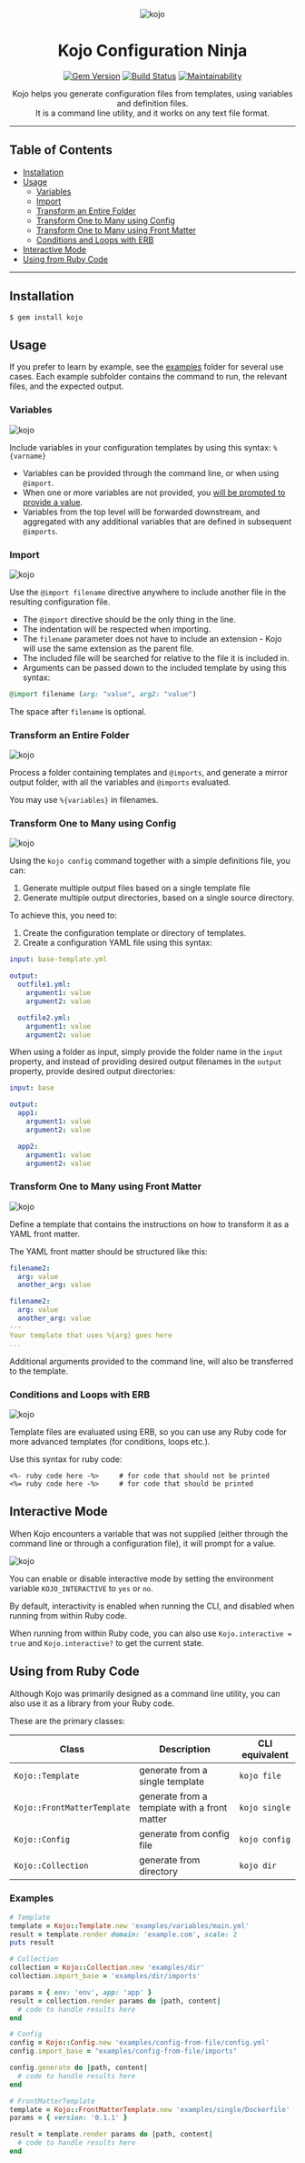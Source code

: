 <div align='center'>

![kojo](images/kojo.png)

Kojo Configuration Ninja
==================================================

[![Gem Version](https://badge.fury.io/rb/kojo.svg)](https://badge.fury.io/rb/kojo)
[![Build Status](https://travis-ci.com/DannyBen/kojo.svg?branch=master)](https://travis-ci.com/DannyBen/kojo)
[![Maintainability](https://api.codeclimate.com/v1/badges/f24566ad04b5054a2251/maintainability)](https://codeclimate.com/github/DannyBen/kojo/maintainability)


Kojo helps you generate configuration files from templates, using variables 
and definition files.  
It is a command line utility, and it works on any text file format.

</div>

---

Table of Contents
--------------------------------------------------

- [Installation](#installation)
- [Usage](#usage)
  - [Variables](#variables)
  - [Import](#import)
  - [Transform an Entire Folder](#transform-an-entire-folder)
  - [Transform One to Many using Config](#transform-one-to-many-using-config)
  - [Transform One to Many using Front Matter](#transform-one-to-many-using-front-matter)
  - [Conditions and Loops with ERB](#conditions-and-loops-with-erb)
- [Interactive Mode](#interactive-mode)
- [Using from Ruby Code](#using-from-ruby-code)

---

Installation
--------------------------------------------------

    $ gem install kojo



Usage
--------------------------------------------------

If you prefer to learn by example, see the [examples](examples#examples) folder for 
several use cases. Each example subfolder contains the command to run, the 
relevant files, and the expected output.


### Variables

![kojo](images/features-vars.svg)

Include variables in your configuration templates by using this syntax: 
`%{varname}`

- Variables can be provided through the command line, or when using `@import`.
- When one or more variables are not provided, you [will be prompted to provide
  a value](#interactive-mode).
- Variables from the top level will be forwarded downstream, and aggregated 
  with any additional variables that are defined in subsequent `@imports`.



### Import

![kojo](images/features-import.svg)

Use the `@import filename` directive anywhere to include another file in the
resulting configuration file.

- The `@import` directive should be the only thing in the line.
- The indentation will be respected when importing.
- The `filename` parameter does not have to include an extension - Kojo will
  use the same extension as the parent file.
- The included file will be searched for relative to the file it is included 
  in.
- Arguments can be passed down to the included template by using this syntax:

```ruby
@import filename (arg: "value", arg2: "value")
```

The space after `filename` is optional.



### Transform an Entire Folder

![kojo](images/features-dir.svg)

Process a folder containing templates and `@imports`, and generate a mirror
output folder, with all the variables and `@imports` evaluated.

You may use `%{variables}` in filenames.



### Transform One to Many using Config

![kojo](images/features-config.svg)

Using the `kojo config` command together with a simple definitions file, you
can:

1. Generate multiple output files based on a single template file
2. Generate multiple output directories, based on a single source directory.

To achieve this, you need to:

1. Create the configuration template or directory of templates.
2. Create a configuration YAML file using this syntax:

```yaml
input: base-template.yml

output:
  outfile1.yml:
    argument1: value
    argument2: value

  outfile2.yml:
    argument1: value
    argument2: value
```

When using a folder as input, simply provide the folder name in the `input` 
property, and instead of providing desired output filenames in the `output`
property, provide desired output directories:

```yaml
input: base

output:
  app1:
    argument1: value
    argument2: value

  app2:
    argument1: value
    argument2: value
```

### Transform One to Many using Front Matter

![kojo](images/features-single.svg)

Define a template that contains the instructions on how to transform it as a
YAML front matter.

The YAML front matter should be structured like this:

```yaml
filename2:
  arg: value
  another_arg: value

filename2:
  arg: value
  another_arg: value
---
Your template that uses %{arg} goes here
...
```

Additional arguments provided to the command line, will also be transferred
to the template.

### Conditions and Loops with ERB

![kojo](images/features-erb.svg)

Template files are evaluated using ERB, so you can use any Ruby code for more
advanced templates (for conditions, loops etc.).

Use this syntax for ruby code:

```erb
<%- ruby code here -%>     # for code that should not be printed
<%= ruby code here -%>     # for code that should be printed
```


Interactive Mode
--------------------------------------------------

When Kojo encounters a variable that was not supplied (either through the command 
line or through a configuration file), it will prompt for a value.

![kojo](images/interactive-mode.gif)

You can enable or disable interactive mode by setting the environment
variable `KOJO_INTERACTIVE` to `yes` or `no`.

By default, interactivity is enabled when running the CLI, and disabled when
running from within Ruby code.

When running from within Ruby code, you can also use `Kojo.interactive = true`
and `Kojo.interactive?` to get the current state.


Using from Ruby Code
--------------------------------------------------

Although Kojo was primarily designed as a command line utility, you can also
use it as a library from your Ruby code.

These are the primary classes:

| Class                       | Description                                  | CLI equivalent
|-----------------------------|----------------------------------------------|---------------
| `Kojo::Template`            | generate from a single template              | `kojo file`
| `Kojo::FrontMatterTemplate` | generate from a template with a front matter | `kojo single`
| `Kojo::Config`              | generate from config file                    | `kojo config`
| `Kojo::Collection`          | generate from directory                      | `kojo dir`

### Examples

```ruby
# Template
template = Kojo::Template.new 'examples/variables/main.yml'
result = template.render domain: 'example.com', scale: 2
puts result

# Collection
collection = Kojo::Collection.new 'examples/dir'
collection.import_base = 'examples/dir/imports'

params = { env: 'env', app: 'app' }
result = collection.render params do |path, content|
  # code to handle results here
end

# Config
config = Kojo::Config.new 'examples/config-from-file/config.yml'
config.import_base = "examples/config-from-file/imports"

config.generate do |path, content|
  # code to handle results here
end

# FrontMatterTemplate
template = Kojo::FrontMatterTemplate.new 'examples/single/Dockerfile'
params = { version: '0.1.1' }

result = template.render params do |path, content|
  # code to handle results here
end

```

